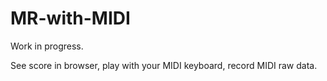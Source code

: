 # MR-with-MIDI
Work in progress.

See score in browser, play with your MIDI keyboard, record MIDI raw data.
